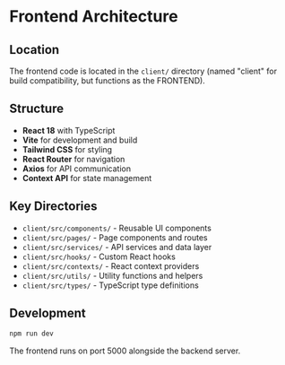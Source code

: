 # Frontend Architecture

## Location
The frontend code is located in the `client/` directory (named "client" for build compatibility, but functions as the FRONTEND).

## Structure
- **React 18** with TypeScript
- **Vite** for development and build
- **Tailwind CSS** for styling
- **React Router** for navigation
- **Axios** for API communication
- **Context API** for state management

## Key Directories
- `client/src/components/` - Reusable UI components
- `client/src/pages/` - Page components and routes
- `client/src/services/` - API services and data layer
- `client/src/hooks/` - Custom React hooks
- `client/src/contexts/` - React context providers
- `client/src/utils/` - Utility functions and helpers
- `client/src/types/` - TypeScript type definitions

## Development
```bash
npm run dev
```

The frontend runs on port 5000 alongside the backend server.